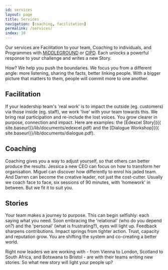 ```yaml
---
id: services
layout: page
title: Services
navigation: [coaching, facilitation]
permalink: /services/
index: 10
---
```


Our services are Facilitation to your team, Coaching to individuals, and Programmes with <a href="http://www.middle-ground.co.uk" target="_blank">MiDDLEGROUND</a> or <a href="http://www.cipd.co.uk/training/ORDDTC" target="_blank">CIPD</a>. Each unlocks a powerful response to your challenge and writes a new Story.

How? We help you push the boundaries. We focus you from a different angle: more listening, sharing the facts, better linking people. With a bigger picture that matters to them, people will commit more to one another. 

<h2>Facilitation</h2>

If your leadership team's 'real work' is to impact the outside (eg. customers) via those inside (eg. staff), we work 'live' with your team towards this. We bring real participation and re-include the lost voices. You grow clearer in purpose, connection and impact. Here are examples: the [Edexcel Story]({{ site.baseurl}}/lib/documents/edexcel.pdf) and the [Dialogue Workshop]({{ site.baseurl}}/lib/documents/dialogue.pdf). 

<h2>Coaching</h2>

Coaching gives you a way to adjust yourself, so that others can better produce the results. Jessica a new CEO can focus on how to transform her organisation. Miguel can discover how differently to enrol his jaded team. And Darren can become the creative leader, not just the cost-cutter. Usually we coach face to face, six sessions of 90 minutes, with 'homework' in between. But we fit it to suit you.

<h2>Stories</h2>

Your team makes a journey to purpose. This can begin selfishly: each saying what you need. Soon embracing the 'relational' (who do you depend on?) and the 'personal' (what is frustrating?), eyes will light up. Feedback sharpens contributions. Impact springs from tighter action. Trust, capacity and reputation grow. You are shifting the system and co-creating a better world. 

Right now leaders we are working with - from Vienna to London, Scotland to South Africa, and Botswana to Bristol - are with their teams writing new stories. So what new story will light your people up?







